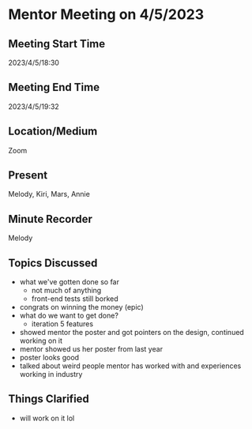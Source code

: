 # Mentor Meeting on 4/5/2023

## Meeting Start Time
2023/4/5/18:30
## Meeting End Time
2023/4/5/19:32

## Location/Medium
Zoom

## Present
Melody, Kiri, Mars, Annie

## Minute Recorder
Melody

## Topics Discussed
- what we've gotten done so far
	- not much of anything
	- front-end tests still borked
- congrats on winning the money (epic)
- what do we want to get done?
	- iteration 5 features
- showed mentor the poster and got pointers on the design, continued working on it
- mentor showed us her poster from last year
- poster looks good
- talked about weird people mentor has worked with and experiences working in industry
## Things Clarified
- will work on it lol
